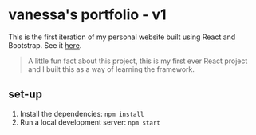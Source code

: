 # vanessa's portfolio - v1

This is the first iteration of my personal website built using React and Bootstrap. See it [here](https://vanessa-vasquez.github.io/).

> A little fun fact about this project, this is my first ever React project and I built this as a way of learning the framework. 

## set-up

1. Install the dependencies: `npm install`
2. Run a local development server: `npm start`
